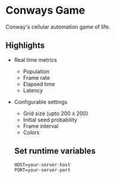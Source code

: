 # Conways Game
Conway's cellular automation game of life.

## Highlights
- Real time metrics
  - Population
  - Frame rate
  - Elapsed time
  - Latency
- Configurable settings
  - Grid size (upto 200 x 200)
  - Initial seed probability
  - Frame interval
  - Colors

  ## Set runtime variables
      HOST=your-server-host
      PORT=your-server-port
